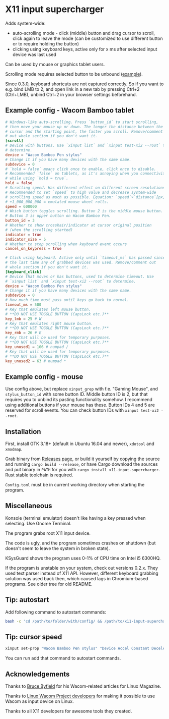 # X11 input supercharger

Adds system-wide:

- auto-scrolling mode - click (middle) button and drag cursor to scroll, click again to leave the mode (can be customized to use different button or to require holding the button)
- clicking using keyboard keys, active only for x ms after selected input device was last used

Can be used by mouse or graphics tablet users.

Scrolling mode requires selected button to be unbound ([example](assets/gnome-tablet-unbound.png)).

Since 0.3.0, keyboard shortcuts are not captured correctly. So if you want to e.g. bind LMB to 2, and open link in a new tab by pressing Ctrl+2 (Ctrl+LMB), unbind Ctrl+2 in your browser settings beforehand.

## Example config - Wacom Bamboo tablet

```toml
# Windows-like auto-scrolling. Press `button_id` to start scrolling,
# then move your mouse up or down. The longer the distance between the
# cursor and the starting point, the faster you scroll. Remove/comment
# out whole section if you don't want it.
[scroll]
# Device with buttons. Use `xinput list` and `xinput test-xi2 --root` to
# determine.
device = "Wacom Bamboo Pen stylus"
# Change it if you have many devices with the same name.
subdevice = 0
# `hold = false` means click once to enable, click once to disable.
# Recommended `false` on tablets, as it's annoying when you connectivity
# while using `hold = true`.
hold = false
# Scrolling speed. Has different effect on different screen resolutions.
# Recommended to set `speed` to high value and decrease system-wide
# scrolling speed as much as possible. Equation: `speed`×`distance`[px]
# ÷1_000_000_000 = emulated mouse wheel rolls.
speed = 600000
# Which button toggles scrolling. Button 2 is the middle mouse button.
# Button 3 is upper button on Wacom Bamboo Pen.
button_id = 3
# Whether to show crosshair/indicator at cursor original position
# (when the scrolling started)
indicator = true
indicator_size = 5
# Whether to stop scrolling when keyboard event occurs
cancel_on_keypress = true

# Click using keyboard. Active only until `timeout_ms` has passed since
# the last time any of grabbed devices was used. Remove/comment out
# whole section if you don't want it.
[keyboard_click]
# Device that moves or has buttons, used to determine timeout. Use
# `xinput list` and `xinput test-xi2 --root` to determine.
device = "Wacom Bamboo Pen stylus"
# Change it if you have many devices with the same name.
subdevice = 0
# How much time must pass until keys go back to normal.
timeout_ms = 500
# Key that emulates left mouse button.
# **DO NOT USE TOGGLE BUTTON (CapsLock etc.)**
key_lmb = 25 # W
# Key that emulates right mouse button.
# **DO NOT USE TOGGLE BUTTON (CapsLock etc.)**
key_rmb = 26 # E
# Key that will be used for temporary purposes.
# **DO NOT USE TOGGLE BUTTON (CapsLock etc.)**
key_unused1 = 106 # numpad /
# Key that will be used for temporary purposes.
# **DO NOT USE TOGGLE BUTTON (CapsLock etc.)**
key_unused2 = 63 # numpad *
```

## Example config - mouse

Use config above, but replace `xinput_grep` with f.e. "Gaming Mouse", and `stylus_button_id` with some button ID. Middle button ID is 2, but that requires you to unbind its pasting functionality somehow. I recommend using additional buttons if your mouse has these. Button IDs 4 and 5 are reserved for scroll events. You can check button IDs with `xinput test-xi2 --root`.

## Installation

First, install GTK 3.18+ (default in Ubuntu 16.04 and newer), `xdotool` and `xmodmap`.

Grab binary from [Releases page](https://github.com/pzmarzly/x11-input-supercharger/releases), or build it yourself by copying the source and running `cargo build --release`, or have Cargo download the sources and put binary in `PATH` for you with `cargo install x11-input-supercharger`. Rust stable toolchain is required.

`Config.toml` must be in current working directory when starting the program.

## Miscellaneous

Konsole (terminal emulator) doesn't like having a key pressed when selecting. Use Gnome Terminal.

The program grabs root X11 input device.

The code is ugly, and the program sometimes crashes on shutdown (but doesn't seem to leave the system in broken state).

KSysGuard shows the program uses 0-1% of CPU time on Intel i5 6300HQ.

If the program is unstable on your system, check out versions 0.2.x. They used text parser instead of X11 API. However, different keyboard grabbing solution was used back then, which caused lags in Chromium-based programs. See older tree for old README.

## Tip: autostart

Add following command to autostart commands:

```bash
bash -c 'cd /path/to/folder/with/config/ && /path/to/x11-input-supercharger & disown'
```

## Tip: cursor speed

```bash
xinput set-prop "Wacom Bamboo Pen stylus" "Device Accel Constant Deceleration" 1.6
```

You can run add that command to autostart commands.

## Acknowledgements

Thanks to [Bruce Byfield](https://brucebyfield.com/) for his Wacom-related articles for Linux Magazine.

Thanks to [Linux Wacom Project developers](https://linuxwacom.github.io/about/) for making it possible to use Wacom as input device on Linux.

Thanks to all X11 developers for awesome tools they created.
